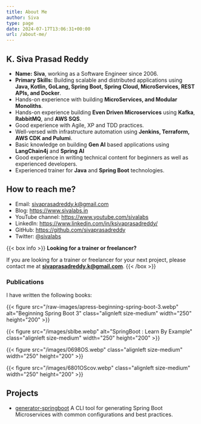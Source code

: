 ```yaml
---
title: About Me
author: Siva
type: page
date: 2024-07-17T13:06:31+00:00
url: /about-me/
---
```


## K. Siva Prasad Reddy

* **Name:** **Siva**, working as a Software Engineer since 2006.
* **Primary Skills:** Building scalable and distributed applications using 
**Java, Kotlin, GoLang, Spring Boot, Spring Cloud, MicroServices, REST APIs, and Docker**.
* Hands-on experience with building **MicroServices, and Modular Monoliths**.
* Hands-on experience building **Even Driven Microservices** using **Kafka**, **RabbitMQ**, and **AWS SQS**.
* Good experience with Agile, XP and TDD practices. 
* Well-versed with infrastructure automation using **Jenkins, Terraform, AWS CDK and Pulumi**.
* Basic knowledge on building **Gen AI** based applications using **LangChain4j** and **Spring AI**
* Good experience in writing technical content for beginners as well as experienced developers.
* Experienced trainer for **Java** and **Spring Boot** technologies.

## How to reach me?
* Email: sivaprasadreddy.k@gmail.com
* Blog: https://www.sivalabs.in
* YouTube channel: https://www.youtube.com/sivalabs
* LinkedIn: https://www.linkedin.com/in/ksivaprasadreddy/
* GitHub: https://github.com/sivaprasadreddy
* Twitter: [@sivalabs](https://twitter.com/sivalabs)

{{< box info >}}
**Looking for a trainer or freelancer?**

If you are looking for a trainer or freelancer for your next project, please contact me at **sivaprasadreddy.k@gmail.com**.
{{< /box >}}

### Publications
I have written the following books:

{{< figure src="/raw-images/apress-beginning-spring-boot-3.webp" alt="Beginning Spring Boot 3"
class="alignleft size-medium" width="250" height="200" >}}

{{< figure src="/images/sblbe.webp" alt="SpringBoot : Learn By Example"
class="alignleft size-medium" width="250" height="200" >}}

{{< figure src="/images/0698OS.webp" 
class="alignleft size-medium" width="250" height="200" >}}

{{< figure src="/images/6801OScov.webp" class="alignleft size-medium" 
width="250" height="200" >}}

## Projects
* [generator-springboot](https://github.com/sivaprasadreddy/generator-springboot)
  A CLI tool for generating Spring Boot Microservices with common configurations and best practices.
